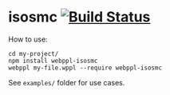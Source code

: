 # isosmc [![Build Status](https://travis-ci.org/stuhlmueller/isosmc.svg?branch=master)](https://travis-ci.org/stuhlmueller/isosmc)

How to use:

    cd my-project/
    npm install webppl-isosmc
    webppl my-file.wppl --require webppl-isosmc

See `examples/` folder for use cases.
